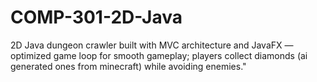 # COMP-301-2D-Java
2D Java dungeon crawler built with MVC architecture and JavaFX — optimized game loop for smooth gameplay; players collect diamonds (ai generated ones from minecraft) while avoiding enemies."
